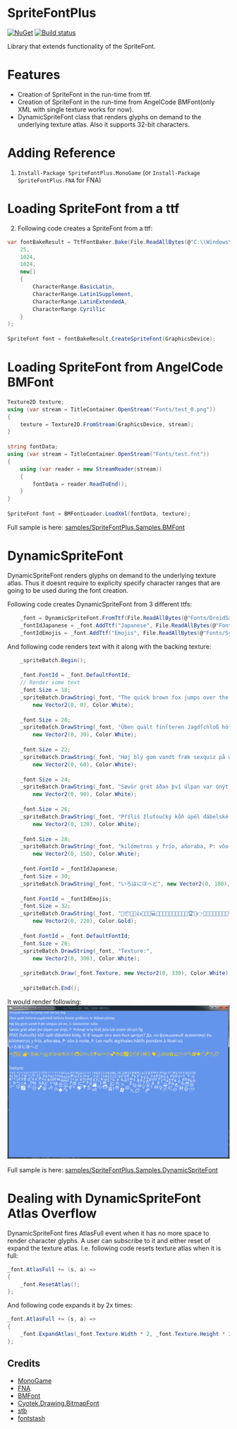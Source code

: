 # SpriteFontPlus
[![NuGet](https://img.shields.io/nuget/v/SpriteFontPlus.MonoGame.svg)](https://www.nuget.org/packages/SpriteFontPlus.MonoGame/) [![Build status](https://ci.appveyor.com/api/projects/status/2mbacxymarcxq4we?svg=true)](https://ci.appveyor.com/project/RomanShapiro/spritefontplus)

Library that extends functionality of the SpriteFont.

# Features
* Creation of SpriteFont in the run-time from ttf.
* Creation of SpriteFont in the run-time from AngelCode BMFont(only XML with single texture works for now).
* DynamicSpriteFont class that renders glyphs on demand to the underlying texture atlas. Also it supports 32-bit characters.

# Adding Reference
1. `Install-Package SpriteFontPlus.MonoGame` (or `Install-Package SpriteFontPlus.FNA` for FNA)

# Loading SpriteFont from a ttf
2. Following code creates a SpriteFont from a ttf:
```c#
var fontBakeResult = TtfFontBaker.Bake(File.ReadAllBytes(@"C:\\Windows\\Fonts\arial.ttf"),
	25,
	1024,
	1024,
	new[]
	{
		CharacterRange.BasicLatin,
		CharacterRange.Latin1Supplement,
		CharacterRange.LatinExtendedA,
		CharacterRange.Cyrillic
	}
);

SpriteFont font = fontBakeResult.CreateSpriteFont(GraphicsDevice);
```

# Loading SpriteFont from AngelCode BMFont
```c#
Texture2D texture;
using (var stream = TitleContainer.OpenStream("Fonts/test_0.png"))
{
	texture = Texture2D.FromStream(GraphicsDevice, stream);
}

string fontData;
using (var stream = TitleContainer.OpenStream("Fonts/test.fnt"))
{
	using (var reader = new StreamReader(stream))
	{
		fontData = reader.ReadToEnd();
	}
}

SpriteFont font = BMFontLoader.LoadXml(fontData, texture);
```

Full sample is here:
[samples/SpriteFontPlus.Samples.BMFont](samples/SpriteFontPlus.Samples.BMFont)


# DynamicSpriteFont
DynamicSpriteFont renders glyphs on demand to the underlying texture atlas. Thus it doesnt require to explicity specify character ranges that are going to be used during the font creation.

Following code creates DynamicSpriteFont from 3 different ttfs:
```c#
	_font = DynamicSpriteFont.FromTtf(File.ReadAllBytes(@"Fonts/DroidSans.ttf"), 20);
	_fontIdJapanese = _font.AddTtf("Japanese", File.ReadAllBytes(@"Fonts/DroidSansJapanese.ttf"));
	_fontIdEmojis = _font.AddTtf("Emojis", File.ReadAllBytes(@"Fonts/Symbola-Emoji.ttf"));
```			

And following code renders text with it along with the backing texture:
```c#
	_spriteBatch.Begin();

	_font.FontId = _font.DefaultFontId;
	// Render some text
	_font.Size = 18;
	_spriteBatch.DrawString(_font, "The quick brown fox jumps over the lazy dog",
		new Vector2(0, 0), Color.White);

	_font.Size = 20;
	_spriteBatch.DrawString(_font, "Üben quält finſteren Jagdſchloß höfliche Bäcker größeren, N: Blåbærsyltetøy",
		new Vector2(0, 30), Color.White);

	_font.Size = 22;
	_spriteBatch.DrawString(_font, "Høj bly gom vandt fræk sexquiz på wc, S: bäckasiner söka",
		new Vector2(0, 60), Color.White);

	_font.Size = 24;
	_spriteBatch.DrawString(_font, "Sævör grét áðan því úlpan var ónýt, P: Pchnąć w tę łódź jeża lub osiem skrzyń fig",
		new Vector2(0, 90), Color.White);

	_font.Size = 26;
	_spriteBatch.DrawString(_font, "Příliš žluťoučký kůň úpěl ďábelské kódy, R: В чащах юга жил-был цитрус? Да, но фальшивый экземпляр! ёъ.",
		new Vector2(0, 120), Color.White);

	_font.Size = 28;
	_spriteBatch.DrawString(_font, "kilómetros y frío, añoraba, P: vôo à noite, F: Les naïfs ægithales hâtifs pondant à Noël où",
		new Vector2(0, 150), Color.White);

	_font.FontId = _fontIdJapanese;
	_font.Size = 30;
	_spriteBatch.DrawString(_font, "いろはにほへど", new Vector2(0, 180), Color.White);

	_font.FontId = _fontIdEmojis;
	_font.Size = 32;
	_spriteBatch.DrawString(_font, "🙌📦👏🔥👍😻😂🎉💻😍🚀😁🙈🇧🇪👩😉🍻🎶🏆👀👉👶💕😎😱🌌🌻🍺🏀👇👯💁💝💩😃😅🙏🚄🇫🌧🌾🍀🍁🍓🍕🎾🏈",
		new Vector2(0, 220), Color.Gold);

	_font.FontId = _font.DefaultFontId;
	_font.Size = 26;
	_spriteBatch.DrawString(_font, "Texture:",
		new Vector2(0, 300), Color.White);

	_spriteBatch.Draw(_font.Texture, new Vector2(0, 330), Color.White);

	_spriteBatch.End();
```

It would render following:
![](/images/sampleDynamicSpriteFont.png)

Full sample is here:
[samples/SpriteFontPlus.Samples.DynamicSpriteFont](samples/SpriteFontPlus.Samples.DynamicSpriteFont)

# Dealing with DynamicSpriteFont Atlas Overflow

DynamicSpriteFont fires AtlasFull event when it has no more space to render character glyphs.
A user can subscribe to it and either reset of expand the texture atlas.
I.e. following code resets texture atlas when it is full:
```C#
_font.AtlasFull += (s, a) =>
{
	_font.ResetAtlas();
};
```

And following code expands it by 2x times:
```C#
_font.AtlasFull += (s, a) =>
{
	_font.ExpandAtlas(_font.Texture.Width * 2, _font.Texture.Height * 2);
};
```


## Credits
* [MonoGame](http://www.monogame.net/)
* [FNA](https://github.com/FNA-XNA/FNA)
* [BMFont](https://www.angelcode.com/products/bmfont/)
* [Cyotek.Drawing.BitmapFont](https://github.com/cyotek/Cyotek.Drawing.BitmapFont)
* [stb](https://github.com/nothings/stb)
* [fontstash](https://github.com/memononen/fontstash)
